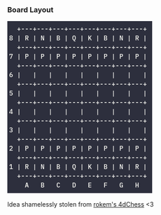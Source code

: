 ### Board Layout

![board](https://github.com/Smarcy/nim_chess/blob/master/images/board_layout.png)

Idea shamelessly stolen from [rokem's 4dChess](https://github.com/rokemHB/4dChess/) <3
